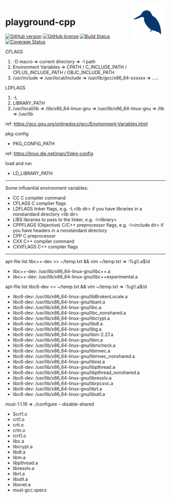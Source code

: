 <img src="icon.png" align="right" height="110"/>

# playground-cpp

[![GitHub version](https://badge.fury.io/gh/aggresss%2Fplayground-cpp.svg)](https://badge.fury.io/gh/aggresss%2Fplayground-cpp)
[![GitHub license](https://img.shields.io/github/license/aggresss/playground-cpp.svg)](https://github.com/aggresss/playground-cpp/blob/master/LICENSE)
[![Build Status](https://www.travis-ci.org/aggresss/playground-cpp.svg?branch=master)](https://www.travis-ci.org/aggresss/playground-cpp)
[![Coverage Status](https://coveralls.io/repos/github/aggresss/playground-cpp/badge.svg?branch=master)](https://coveralls.io/github/aggresss/playground-cpp?branch=master)

CFLAGS
  1. -D macro => current directory => -I path
  2. Environment Variables => CPATH / C_INCLUDE_PATH / CPLUS_INCLUDE_PATH / OBJC_INCLUDE_PATH
  3. /usr/include => /usr/local/include => /usr/lib/gcc/x86_64-xxxxxx => .....

LDFLAGS
  1. -L
  2. LIBRARY_PATH
  3. /usr/local/lib => /lib/x86_64-linux-gnu => /usr/lib/x86_64-linux-gnu => /lib => /usr/lib

ref: https://gcc.gnu.org/onlinedocs/gcc/Environment-Variables.html

pkg-config
  - PKG_CONFIG_PATH
  
ref: https://linux.die.net/man/1/pkg-config

load and run
- LD_LIBRARY_PATH

---

Some influential environment variables:
 - CC          C compiler command
 - CFLAGS      C compiler flags
 - LDFLAGS     linker flags, e.g. -L\<lib dir\> if you have libraries in a<br>
              nonstandard directory \<lib dir\>
 - LIBS        libraries to pass to the linker, e.g. -l\<library\>
 - CPPFLAGS    (Objective) C/C++ preprocessor flags, e.g. -I\<include dir\> if<br>
              you have headers in a nonstandard directory <include dir>
 - CPP         C preprocessor
 - CXX         C++ compiler command
 - CXXFLAGS    C++ compiler flags

---

apt-file list libc++-dev >> ~/temp.txt && vim ~/temp.txt => :%g!/.a$/d
- libc++-dev: /usr/lib/x86_64-linux-gnu/libc++.a
- libc++-dev: /usr/lib/x86_64-linux-gnu/libc++experimental.a

apt-file list libc6-dev >> ~/temp.txt && vim ~/temp.txt => :%g!/.a$/d
- libc6-dev: /usr/lib/x86_64-linux-gnu/libBrokenLocale.a
- libc6-dev: /usr/lib/x86_64-linux-gnu/libanl.a
- libc6-dev: /usr/lib/x86_64-linux-gnu/libc.a
- libc6-dev: /usr/lib/x86_64-linux-gnu/libc_nonshared.a
- libc6-dev: /usr/lib/x86_64-linux-gnu/libcrypt.a
- libc6-dev: /usr/lib/x86_64-linux-gnu/libdl.a
- libc6-dev: /usr/lib/x86_64-linux-gnu/libg.a
- libc6-dev: /usr/lib/x86_64-linux-gnu/libm-2.27.a
- libc6-dev: /usr/lib/x86_64-linux-gnu/libm.a
- libc6-dev: /usr/lib/x86_64-linux-gnu/libmcheck.a
- libc6-dev: /usr/lib/x86_64-linux-gnu/libmvec.a
- libc6-dev: /usr/lib/x86_64-linux-gnu/libmvec_nonshared.a
- libc6-dev: /usr/lib/x86_64-linux-gnu/libnsl.a
- libc6-dev: /usr/lib/x86_64-linux-gnu/libpthread.a
- libc6-dev: /usr/lib/x86_64-linux-gnu/libpthread_nonshared.a
- libc6-dev: /usr/lib/x86_64-linux-gnu/libresolv.a
- libc6-dev: /usr/lib/x86_64-linux-gnu/librpcsvc.a
- libc6-dev: /usr/lib/x86_64-linux-gnu/librt.a
- libc6-dev: /usr/lib/x86_64-linux-gnu/libutil.a

musl-1.1.19 => ./configure --disable-shared
- Scrt1.o
- crt1.o
- crti.o
- crtn.o
- rcrt1.o
- libc.a
- libcrypt.a
- libdl.a
- libm.a
- libpthread.a
- libresolv.a
- librt.a
- libutil.a
- libxnet.a
- musl-gcc.specs


